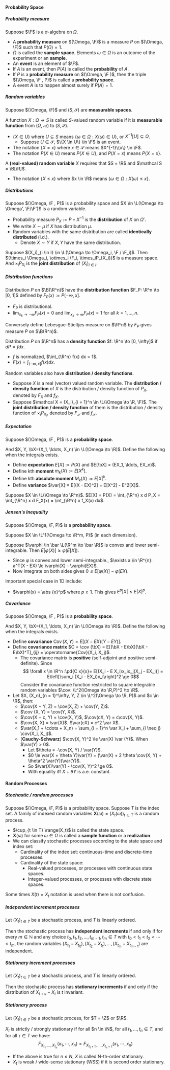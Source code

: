 #### Probability Space

##### Probability measure

Suppose $\F$ is a $\sigma$-algebra on $\Omega$.

- A **probability measure** on $(\Omega, \F)$ is a measure $P$ on $(\Omega, \F)$ such that $P(\Omega)=1 .$
- $\Omega$ is called the **sample space**. Elements $\omega \in \Omega$ is an outcome of the experiment or an **sample**.
- An **event** is an element of $\F$.
- If $A$ is an event, then $P(A)$ is called the **probability** of $A$.
- If $P$ is a **probability measure** on $(\Omega, \F )$, then the triple $(\Omega, \F , P)$ is called a **probability space**.
- A event $A$ is to happen almost surely if $P(A) = 1$.

##### Random variables

Suppose $(\Omega, \F)$ and $(S, \mathcal S)$ are **measurable spaces**.

A function $X: \Omega \rightarrow S$ is called $S$-valued random variable if it is **measurable function** from $(\Omega, \mathcal A )$ to $(S, \mathcal S )$.

- $\{X \in U\}$ where $U \subseteq S$ means $\{\omega \in \Omega: X(\omega) \in U\}$, or $X^{-1}[U] \subseteq \Omega$.
    - Suppose $U\in \mathcal S$, $\{X \in U\} \in \F$ is an event.
- The notation $\{X = x\}$ where $x \in \mathcal S$ means $X^{-1}\{x\} \in \F$.
- The notation $P(X \in U)$ means $P\{X \in U\}$, and $P(X = x)$ means $P\{X = x\}$.

A **(real-valued) random variable** $X$ requires that $S = \R$ and $\mathcal S = \B[\R]$.
- The notation $\{X \le x\}$ where $x \in \R$ means $\{\omega \in \Omega: X(\omega) \le x\}$.

##### Distributions

Suppose $(\Omega, \F , P)$ is a probability space and $X \in \L(\Omega \to \Omega', \F/\F')$ is a random variable.

- Probability measure $P_X := P \circ X^{-1}$ is the **distribution** of $X$ on $\Omega'$.
- We write $X \sim \mu$ if $X$ has distribution $\mu$.
- Random variables with the same distribution are called **identically distributed** (i.d.).
  - Denote $X \sim Y$ if $X, Y$ have the same distribution.


Suppose $(X_i)_{i \in I} \in \L(\Omega \to \Omega_i, \F / \F_i)$. Then $(\times_i \Omega_i, \otimes_i \F_i, \times_iP_{X_i})$ is a measure space. And $\times_i P_{X_i}$ is the **joint distribution** of $(X_i)_{i \in I}$.

##### Distribution functions

Distribution $P$ on $\B(\R^n)$ have the **distribution function** $F_P: \R^n \to [0, 1]$ defined by $F_P(x) := P(-\infty, x]$.

- $F_P$ is distributional.
- $\lim_{x_k \to -\infty} F_P(x) = 0$ and $\lim_{x_k \to \infty} F_P(x) = 1$ for all $k = 1, \ldots, n$.

Conversely define Lebesgue-Stieltjes measure on $\R^n$ by $F_P$ gives measure $P$ on $\B(R^n)$.

Distribution $P$ on $\R^n$ has a **density function** $f: \R^n \to [0, \infty]$ if $dP = f dx$.

- $f$ is normalized, $\int_{\R^n} f(x) dx = 1$.
- $F(x) = \int_{(-\infty, x]} f(x) dx$.

Random variables also have **distribution / density functions**.
- Suppose $X$ is a real (vector) valued random variable. The **distribution / density function** of $X$ is the distribution / density function of $P_X$, denoted by $F_X$ and $f_X$.
- Suppose $\mathcal X = (X_i)_{i = 1}^n \in \L(\Omega \to \R, \F)$. The **joint distribution / density function** of them is the distribution / density function of $\times_i P_{X_i}$, denoted by $F_\mathcal X$ and $f_{\mathcal X}$.

##### Expectation

Suppose $(\Omega, \F , P)$ is a **probability space**. 

And $X, Y, \bX=(X_1, \ldots, X_n) \in \L(\Omega \to \R)$. Define the following when the integrals exists.

- Define **expectation** $E[X]:= P(X)$ and $E[\bX] = (EX_1, \ldots, EX_n)$.
- Define kth **moment** $m_k(X):= E[X^k]$.
- Define kth **absolute moment** $M_k(X):= E|X|^k$.
- Define **variance** $\var[X]:= E[(X - EX)^2] = E[X^2] - E^2[X]$.

Suppose $X \in \L(\Omega \to \R^n)$. $E[X] = P(X) = \int_{\R^n} x d P_X = \int_{\R^n} x d F_X(x) = \int_{\R^n} x f_X(x) dx$.

##### Jensen's Inequality

Suppose $(\Omega, \F, P)$ is a **probability space**.

Suppose $X \in \L^1(\Omega \to \R^m, P)$ (in each dimension).

Suppose $\varphi \in \bar \L(\R^m \to \bar \R)$ is convex and lower semi-integrable. Then $E[\varphi(X)] \ge \varphi(E[X])$.

- Since $\varphi$ is convex and lower semi-integrable., $\exists a \in \R^{n}: a^T(X - EX) \le \varphi(X) - \varphi(EX)$.
- Now integrate on both sides gives $0 \le E[\varphi(X)] - \varphi(EX)$.

Important special case in 1D include:
- $\varphi(x) = \abs {x}^p$ where $p \ge 1$. This gives $E^p |X| \le E|X|^p$.

##### Covariance

Suppose $(\Omega, \F , P)$ is a **probability space**.

And $X, Y, \bX=(X_1, \ldots, X_n) \in \L(\Omega \to \R)$. Define the following when the integrals exists.

- Define **covariance** $\operatorname{Cov}(X, Y) = E[(X - EX)(Y - EY)]$.
- Define **covariance matrix** $C = \cov (\bX) = E[(\bX - E\bX)(\bX - E\bX)^T]_{ij} = \operatorname{Cov}(X_i, X_j)$.
    - The covariance matrix is **positive** (self-adjoint and positive semi-definite). Since $$
    \forall x \in \R^n :\pd{C x}{x}= E[(X_i - E X_i)x_ix_j(X_j - EX_j)] = E\left[\sum_i (X_i - EX_i)x_i\right]^2 \ge 0$$
    Consider the covariance function restricted to square integrable random variables $\cov: \L^2(\Omega \to \R,P)^2 \to \R$.
- Let $X, (X_n)_{n = 1}^\infty, Y, Z \in \L^2(\Omega \to \R, P)$ and $c \in \R$, then:
    - $\cov(X + Y, Z) = \cov(X, Z) + \cov(Y, Z)$.
    - $\cov (X, Y) = \cov(Y, X)$.
    - $\cov(X + c, Y) = \cov(X, Y)$, $\cov(cX, Y) = c\cov(X, Y)$.
    - $\cov(X, X) = \var(X)$. $\var(cX) = c^2 \var X$.
    - $\var(X_1 + \cdots + X_n) = \sum_{i = 1}^n \var X_i + \sum_{i \neq j} \cov(X_i, X_j)$.
    - (**Cauchy-Schwarz**) $\cov(X, Y)^2 \le \var(X) \var (Y)$. When $\var(Y) > 0$.
        - Let $\theta = -\cov(X, Y) / \var(Y)$.
        - $0 \le \var(X + \theta Y)\var(Y) = (\var(X) + 2 \theta \cov(X, Y) + \theta^2 \var(Y))\var(Y)$.
        - So $\var(X)\var(Y) - \cov(X, Y)^2 \ge 0$.
        - With equality iff $X + \theta Y$ is a.e. constant.

#### Random Processes

##### Stochastic / random processes

Suppose $(\Omega, \F, P)$ is a probability space. Suppose $T$ is the index set. A family of indexed random variables $\symbf X(\omega) = (X_t(\omega))_{t\in T}$ is a random process.
- $\cup_{t \in T} \range(X_t)$ is called the state space.
- $\symbf X(\omega)$ for some $\omega \in \Omega$ is called a **sample function** or a **realization**.
- We can classify stochastic processes according to the state space and index set:
    - Cardinality of the index set: continuous-time and discrete-time processes.
    - Cardinality of the state space:
        - Real-valued processes, or processes with continuous state spaces.
        - Integer-valued processes, or processes with discrete state spaces.

Some times $X(t) = X_t$ notation is used when there is not confusion.

##### Independent increment processes

Let $\left(X_{t}\right)_{t \in T}$ be a stochastic process, and $T$ is linearly ordered.

Then the stochastic process has **independent increments** if and only if for every $m \in \mathbb{N}$ and any choice $t_{0}, t_{1}, t_{2}, \ldots, t_{m-1}, t_{m} \in T$ with $t_{0}<t_{1}<t_{2}<\cdots<t_{m}$, the random variables $\left(X_{t_{1}}-X_{t_{0}}\right),\left(X_{t_{2}}-X_{t_{1}}\right), \ldots,\left(X_{t_{m}}-X_{t_{m-1}}\right)$ are independent.

##### Stationary increment processes

Let $\left(X_{t}\right)_{t \in T}$ be a stochastic process, and $T$ is linearly ordered.

Then the stochastic process has **stationary increments** if and only if the distribution of $X_{t+s} - X_t$ is $t$ invariant.

##### Stationary process

Let $\left(X_{t}\right)_{t \in T}$ be a stochastic process, for $T = \Z$ or $\R$.

$X_t$ is strictly / strongly stationary if for all $n \in \N$, for all $t_1, \ldots, t_n \in T$, and for all $\tau \in T$ we have:
$$
F_{X_{t_1}, \ldots, X_{t_n}}(x_{1},\cdots, x_{n}) = F_{X_{t_1 + \tau}, \ldots, X_{t_n + \tau}} (x_1, \cdots, x_n)
$$
- If the above is true for $n \le N$, $X$ is called N-th-order stationary.
- $X_t$ is weak / wide-sense stationary (WSS) if it is second order stationary.

